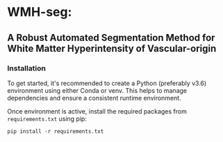 # WMH-seg: 

## A Robust Automated Segmentation Method for White Matter Hyperintensity of Vascular-origin

### Installation
To get started, it's recommended to create a Python (preferably v3.6) environment using either Conda or venv. This helps to manage dependencies and ensure a consistent runtime environment.

Once environment is active, install the required packages from `requirements.txt` using pip:
```
pip install -r requirements.txt
```
